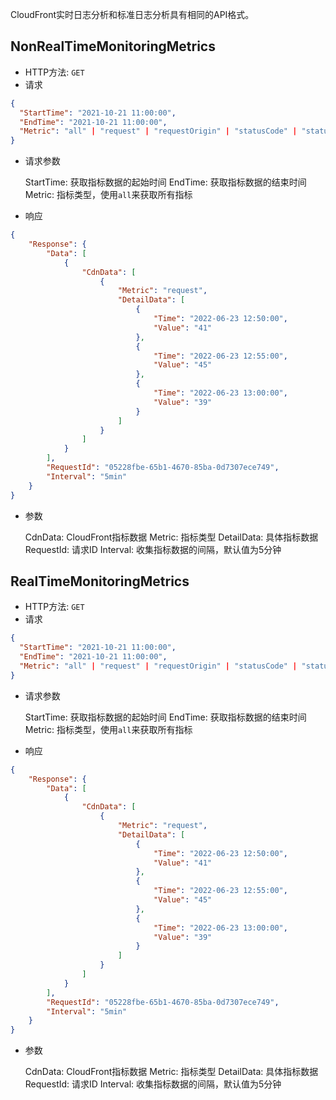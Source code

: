 CloudFront实时日志分析和标准日志分析具有相同的API格式。

## NonRealTimeMonitoringMetrics

- HTTP方法: `GET`
- 请求

``` json
{
  "StartTime": "2021-10-21 11:00:00",
  "EndTime": "2021-10-21 11:00:00",
  "Metric": "all" | "request" | "requestOrigin" | "statusCode" | "statusCodeOrigin" | "chr" | "chrBandWith" | "bandwidth" | "bandwidthOrigin" | "topNUrlRequests" | "topNUrlSize" | "downstreamTraffic"
}
```

- 请求参数

   StartTime: 获取指标数据的起始时间
   EndTime: 获取指标数据的结束时间
   Metric: 指标类型，使用`all`来获取所有指标

- 响应

``` json
{
    "Response": {
        "Data": [
            {
                "CdnData": [
                    {
                        "Metric": "request",
                        "DetailData": [
                            {
                                "Time": "2022-06-23 12:50:00",
                                "Value": "41"
                            },
                            {
                                "Time": "2022-06-23 12:55:00",
                                "Value": "45"
                            },
                            {
                                "Time": "2022-06-23 13:00:00",
                                "Value": "39"
                            }
                        ]
                    }
                ]
            }
        ],
        "RequestId": "05228fbe-65b1-4670-85ba-0d7307ece749",
        "Interval": "5min"
    }
}
```

- 参数

  CdnData: CloudFront指标数据
  Metric: 指标类型
  DetailData: 具体指标数据
  RequestId: 请求ID
  Interval: 收集指标数据的间隔，默认值为5分钟

## RealTimeMonitoringMetrics

- HTTP方法: `GET`
- 请求

``` json
{
  "StartTime": "2021-10-21 11:00:00",
  "EndTime": "2021-10-21 11:00:00",
  "Metric": "all" | "request" | "requestOrigin" | "statusCode" | "statusCodeOrigin" | "chr" | "chrBandWith" | "bandwidth" | "bandwidthOrigin" | "downloadSpeed" | "downloadSpeedOrigin" | "topNUrlRequests" | "topNUrlSize" | "downstreamTraffic"
}
```

- 请求参数

   StartTime: 获取指标数据的起始时间
   EndTime: 获取指标数据的结束时间
   Metric: 指标类型，使用`all`来获取所有指标

- 响应

``` json
{
    "Response": {
        "Data": [
            {
                "CdnData": [
                    {
                        "Metric": "request",
                        "DetailData": [
                            {
                                "Time": "2022-06-23 12:50:00",
                                "Value": "41"
                            },
                            {
                                "Time": "2022-06-23 12:55:00",
                                "Value": "45"
                            },
                            {
                                "Time": "2022-06-23 13:00:00",
                                "Value": "39"
                            }
                        ]
                    }
                ]
            }
        ],
        "RequestId": "05228fbe-65b1-4670-85ba-0d7307ece749",
        "Interval": "5min"
    }
}
```

- 参数

  CdnData: CloudFront指标数据
  Metric: 指标类型
  DetailData: 具体指标数据
  RequestId: 请求ID
  Interval: 收集指标数据的间隔，默认值为5分钟
